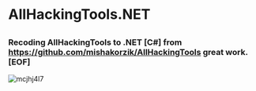 # AllHackingTools.NET

##

### Recoding AllHackingTools to .NET [C#] from <https://github.com/mishakorzik/AllHackingTools> great work.[EOF]

 ![mcjhj4l7](https://github.com/user-attachments/assets/d83b3608-c3aa-40a7-bba7-20290c7fa387)
